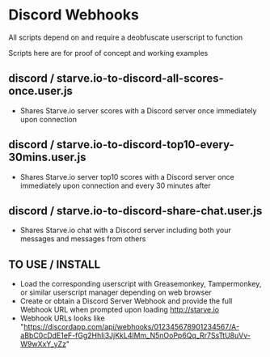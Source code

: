 # Discord Webhooks

All scripts depend on and require a deobfuscate userscript to function

Scripts here are for proof of concept and working examples

## discord / starve.io-to-discord-all-scores-once.user.js

* Shares Starve.io server scores with a Discord server once immediately upon connection

## discord / starve.io-to-discord-top10-every-30mins.user.js

* Shares Starve.io server top10 scores with a Discord server once immediately upon connection and every 30 minutes after

## discord / starve.io-to-discord-share-chat.user.js

* Shares Starve.io chat with a Discord server including both your messages and messages from others

TO USE / INSTALL
----------------
* Load the corresponding userscript with Greasemonkey, Tampermonkey, or similar userscript manager depending on web browser
* Create or obtain a Discord Server Webhook and provide the full Webhook URL when prompted upon loading http://starve.io
* Webhook URLs looks like "https://discordapp.com/api/webhooks/012345678901234567/A-aBbC0cDdE1eF-fGg2HhIi3JjKkL4lMm_N5nOoPp6Qq_Rr7SsTtU8uVv-W9wXxY_yZz"

